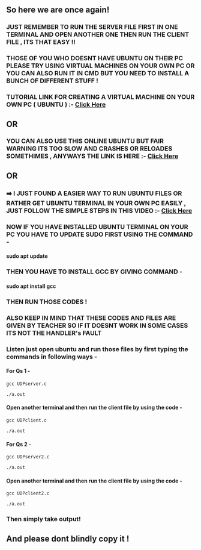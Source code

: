 ## So here we are once again! 

### JUST REMEMBER TO RUN THE SERVER FILE FIRST IN ONE TERMINAL AND OPEN ANOTHER ONE THEN RUN THE CLIENT FILE , ITS THAT EASY !!

### THOSE OF YOU WHO DOESNT HAVE UBUNTU ON THEIR PC PLEASE TRY USING VIRTUAL MACHINES ON YOUR OWN PC OR YOU CAN ALSO RUN IT IN CMD BUT YOU NEED TO INSTALL A BUNCH OF DIFFERENT STUFF !

### TUTORIAL LINK FOR CREATING A VIRTUAL MACHINE ON YOUR OWN PC ( UBUNTU ) :- [Click Here](https://www.youtube.com/watch?v=luhHDo4ei34)


## OR


### YOU CAN ALSO USE THIS ONLINE UBUNTU BUT FAIR WARNING ITS TOO SLOW AND CRASHES OR RELOADES SOMETHIMES , ANYWAYS THE LINK IS HERE :- [Click Here](https://www.onworks.net/programs/terminal-online)


## OR


### ➡️ I JUST FOUND A EASIER WAY TO RUN UBUNTU FILES OR RATHER GET UBUNTU TERMINAL IN YOUR OWN PC EASILY , JUST FOLLOW THE SIMPLE STEPS IN THIS VIDEO :- [Click Here](https://www.youtube.com/watch?v=LLlfLpvQg04)


### NOW IF YOU HAVE INSTALLED UBUNTU TERMINAL ON YOUR PC YOU HAVE TO UPDATE SUDO FIRST USING THE COMMAND -

#### sudo apt update

### THEN YOU HAVE TO INSTALL GCC BY GIVING COMMAND -

#### sudo apt install gcc

### THEN RUN THOSE CODES !

### ALSO KEEP IN MIND THAT THESE CODES AND FILES ARE GIVEN BY TEACHER SO IF IT DOESNT WORK IN SOME CASES ITS NOT THE HANDLER's FAULT

### Listen just open ubuntu and run those files by first typing the commands in following ways -

#### For Qs 1 -

```
gcc UDPserver.c
```
```
./a.out
```

#### Open another terminal and then run the client file by using the code -

```
gcc UDPclient.c
```
```
./a.out
```

#### For Qs 2 -

```
gcc UDPserver2.c
```
```
./a.out
```

#### Open another terminal and then run the client file by using the code -

```
gcc UDPclient2.c
```
```
./a.out
```

### Then simply take output!

## And please dont blindly copy it !
